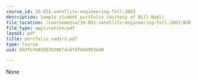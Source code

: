 ```yaml
---
course_id: 16-851-satellite-engineering-fall-2003
description: Sample student portfolio courtesy of Bill Nadir.
file_location: /coursemedia/16-851-satellite-engineering-fall-2003/8d0fbfb83d878206fdc0f970eb993e48_portfolio_nadir2.pdf
file_type: application/pdf
layout: pdf
title: portfolio_nadir2.pdf
type: course
uid: 8d0fbfb83d878206fdc0f970eb993e48

---
```

None